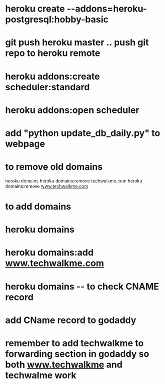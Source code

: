 # heroku create --addons=heroku-postgresql:hobby-basic
# git push heroku master .. push git repo to heroku remote
# heroku addons:create scheduler:standard
# heroku addons:open scheduler
# add "python update_db_daily.py" to webpage

# to remove old domains
heroku domains
heroku domains:remove techwalkme.com
heroku domains:remove www.techwalkme.com

# to add domains 
# heroku domains
# heroku domains:add www.techwalkme.com
# heroku domains -- to check CNAME record
# add CName record to godaddy
# remember to add techwalkme to forwarding section in godaddy so both www.techwalkme  and techwalme work 


